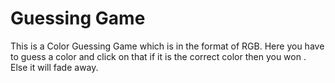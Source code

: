# Guessing Game
This is a Color Guessing Game which is in the format of RGB.
Here you have to guess a color and click on that if it is the correct color then you won .
Else it will fade away.
